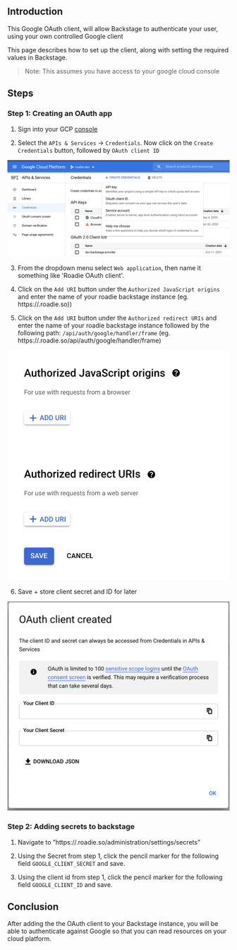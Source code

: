 
## Introduction

This Google OAuth client, will allow Backstage to authenticate your user, using your own controlled Google client

This page describes how to set up the client, along with setting the required values in Backstage.

> Note: This assumes you have access to your google cloud console 

## Steps

### Step 1: Creating an OAuth app

1. Sign into your GCP [console](https://console.cloud.google.com/apis/credentials)

2. Select the `APIs & Services` -> `Credentials`. Now click on the `Create Credentials` button, followed by `OAuth client ID`

![OAuth client ID](./client-id.png)

3. From the dropdown menu select `Web application`, then name it something like 'Roadie OAuth client'.

4. Click on the `Add URI` button under the `Authorized JavaScript origins` and enter the name of your roadie backstage instance (eg. https://<yourcompany>.roadie.so))

5. Click on the `Add URI` button under the `Authorized redirect URIs` and enter the name of your roadie backstage instance followed by the following path: `/api/auth/google/handler/frame` (eg. https://<yourcompany>.roadie.so/api/auth/google/handler/frame)

![urls](./urls.png)

6. Save + store client secret and ID for later

![Secrets](./secrets.png)

### Step 2: Adding secrets to backstage

1. Navigate to ”https://<tenant-name>.roadie.so/administration/settings/secrets”

2. Using the Secret from step 1, click the pencil marker for the following field `GOOGLE_CLIENT_SECRET` and save.

3. Using the client id from step 1, click the pencil marker for the following field `GOOGLE_CLIENT_ID` and save.

## Conclusion

After adding the the OAuth client to your Backstage instance, you will be able to authenticate against Google so that you can read resources on your cloud platform.